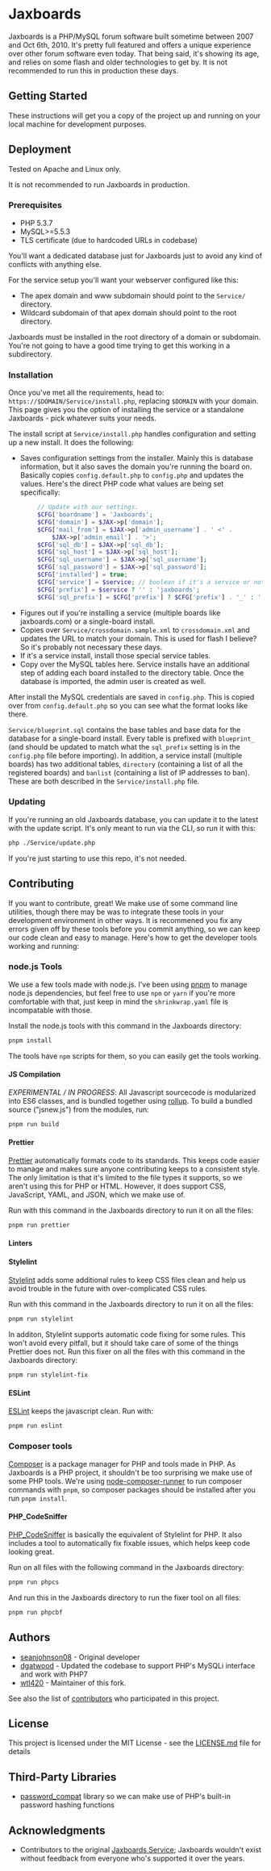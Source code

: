 # Jaxboards

Jaxboards is a PHP/MySQL forum software built sometime between 2007 and Oct
6th, 2010. It's pretty full featured and offers a unique experience over other
forum software even today. That being said, it's showing its age, and relies
on some flash and older technologies to get by. It is not recommended to run
this in production these days.

## Getting Started

These instructions will get you a copy of the project up and running on your
local machine for development purposes.

## Deployment

Tested on Apache and Linux only.

It is not recommended to run Jaxboards in production.

### Prerequisites
- PHP 5.3.7
- MySQL>=5.5.3
- TLS certificate (due to hardcoded URLs in codebase)

You'll want a dedicated database just for Jaxboards just to avoid any kind of
conflicts with anything else.

For the service setup you'll want your webserver configured like this:

- The apex domain and www subdomain should point to the `Service/` directory.
- Wildcard subdomain of that apex domain should point to the root directory.

Jaxboards must be installed in the root directory of a domain or subdomain.
You're not going to have a good time trying to get this working in a subdirectory.

### Installation

Once you've met all the requirements, head to: `https://$DOMAIN/Service/install.php`,
replacing `$DOMAIN` with your domain.
This page gives you the option of installing the service or a standalone
Jaxboards - pick whatever suits your needs.

The install script at `Service/install.php` handles configuration and setting up a new install. It does the following:
- Saves configuration settings from the installer. Mainly this is database information, but it also saves the domain you're running the board on. Basically copies `config.default.php` to `config.php` and updates the values. Here's the direct PHP code what values are being set specifically:
```php
        // Update with our settings.
        $CFG['boardname'] = 'Jaxboards';
        $CFG['domain'] = $JAX->p['domain'];
        $CFG['mail_from'] = $JAX->p['admin_username'] . ' <' .
            $JAX->p['admin_email'] . '>';
        $CFG['sql_db'] = $JAX->p['sql_db'];
        $CFG['sql_host'] = $JAX->p['sql_host'];
        $CFG['sql_username'] = $JAX->p['sql_username'];
        $CFG['sql_password'] = $JAX->p['sql_password'];
        $CFG['installed'] = true;
        $CFG['service'] = $service; // boolean if it's a service or not
        $CFG['prefix'] = $service ? '' : 'jaxboards';
        $CFG['sql_prefix'] = $CFG['prefix'] ? $CFG['prefix'] . '_' : '';
```
- Figures out if you're installing a service (multiple boards like jaxboards.com) or a single-board install.
- Copies over `Service/crossdomain.sample.xml` to `crossdomain.xml` and updates the URL to match your domain. This is used for flash I believe? So it's probably not necessary these days.
- If it's a service install, install those special service tables.
- Copy over the MySQL tables here. Service installs have an additional step of adding each board installed to the directory table. Once the database is imported, the admin user is created as well.

After install the MySQL credentials are saved in `config.php`. This is copied over from `config.default.php` so you can see what the format looks like there.

`Service/blueprint.sql` contains the base tables and base data for the database for a single-board install. Every table is prefixed with `blueprint_` (and should be updated to match what the `sql_prefix` setting is in the `config.php` file before importing). In addition, a service install (multiple boards) has two additional tables, `directory` (containing a list of all the registered boards) and `banlist` (containing a list of IP addresses to ban). These are both described in the `Service/install.php` file.

### Updating

If you're running an old Jaxboards database, you can update it to the latest
with the update script. It's only meant to run via the CLI, so run it with this:

```bash
php ./Service/update.php
```

If you're just starting to use this repo, it's not needed.

## Contributing

If you want to contribute, great! We make use of some command line utilities,
though there may be was to integrate these tools in your development environment
in other ways. It is recommened you fix any errors given off by these tools
before you commit anything, so we can keep our code clean and easy to manage.
Here's how to get the developer tools working and running:

### node.js Tools

We use a few tools made with node.js. I've been using
[pnpm](https://pnpm.js.org/) to manage node.js dependencies, but feel free to
use `npm` or `yarn` if you're more comfortable with that, just keep in mind the
`shrinkwrap.yaml` file is incompatable with those.

Install the node.js tools with this command in the Jaxboards directory:

```bash
pnpm install
```

The tools have `npm` scripts for them, so you can easily get the tools working.

#### JS Compilation

_EXPERIMENTAL / IN PROGRESS_: All Javascript sourcecode is modularized into ES6 classes, and is bundled together using [rollup](https://www.npmjs.com/package/rollup). To build a bundled source ("jsnew.js") from the modules, run:

```bash
pnpm run build
```

#### Prettier

[Prettier](https://github.com/prettier/prettier) automatically formats code to
its standards. This keeps code easier to manage and makes sure anyone
contributing keeps to a consistent style. The only limitation is that it's
limited to the file types it supports, so we aren't using this for PHP or HTML.
However, it does support CSS, JavaScript, YAML, and JSON, which we make use of.

Run with this command in the Jaxboards directory to run it on all the files:

```bash
pnpm run prettier
```

#### Linters

#### Stylelint

[Stylelint](https://stylelint.io/) adds some additional rules to keep CSS files
clean and help us avoid trouble in the future with over-complicated CSS rules.

Run with this command in the Jaxboards directory to run it on all the files:

```bash
pnpm run stylelint
```

In additon, Stylelint supports automatic code fixing for some rules. This won't
avoid every pitfall, but it should take care of some of the things Prettier
does not. Run this fixer on all the files with this command in the Jaxboards
directory:

```bash
pnpm run stylelint-fix
```

#### ESLint

[ESLint](https://eslint.org/) keeps the javascript clean. Run with:

```bash
pnpm run eslint
```

### Composer tools

[Composer](https://getcomposer.org/) is a package manager for PHP and tools
made in PHP. As Jaxboards is a PHP project, it shouldn't be too surprising we
make use of some PHP tools. We're using
[node-composer-runner](https://github.com/garthenweb/node-composer-runner)
to run composer commands with `pnpm`, so composer packages should be
installed after you run `pnpm install`.

#### PHP_CodeSniffer

[PHP_CodeSniffer](https://github.com/squizlabs/PHP_CodeSniffer) is basically
the equivalent of Stylelint for PHP. It also includes a tool to automatically
fix fixable issues, which helps keep code looking great.

Run on all files with the following command in the Jaxboards directory:

```bash
pnpm run phpcs
```

And run this in the Jaxboards directory to run the fixer tool on all files:

```bash
pnpm run phpcbf
```

## Authors

- [seanjohnson08](https://github.com/seanjohnson08) - Original developer
- [dgatwood](https://github.com/dgatwood) - Updated the codebase to support
  PHP's MySQLi interface and work with PHP7
- [wtl420](https://github.com/wtl420) - Maintainer of this fork.

See also the list of [contributors](https://github.com/Jaxboards/Jaxboards/graphs/contributors) who participated in this project.

## License

This project is licensed under the MIT License - see the
[LICENSE.md](LICENSE.md) file for details

## Third-Party Libraries

- [password_compat](https://github.com/ircmaxell/password_compat) library so
  we can make use of PHP's built-in password hashing functions

## Acknowledgments

- Contributors to the original [Jaxboards Service](https://jaxboards.com);
  Jaxboards wouldn't exist without feedback from everyone who's supported it
  over the years.
